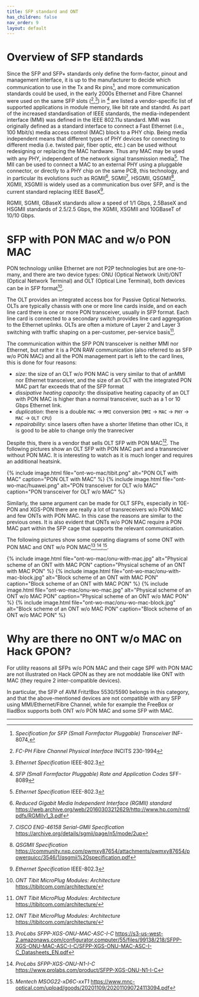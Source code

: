 ```yaml
---
title: SFP standard and ONT
has_children: false
nav_order: 9
layout: default
---
```


# Overview of SFP standards

Since the SFP and SFP+ standards only define the form-factor, pinout and management interface, it is up to the manufacturer to decide which communication to use in the Tx and Rx pins[^sfpstandard], and more communication standards could be used, in the early 2000s Ethernet and Fibre Channel were used on the same SFP slots ([^fibrechannel],[^ethernet]) in [^sfprate] are listed a vendor-specific list of supported applications in module memory, like bit rate and standrd.
As part of the increased standardisation of IEEE standards, the media-independent interface (MMI) was defined in the IEEE 802.11u standard. MMI was originally defined as a standard interface to connect a Fast Ethernet (i.e., 100 Mbit/s) media access control (MAC) block to a PHY chip. Being media independent means that different types of PHY devices for connecting to different media (i.e. twisted pair, fiber optic, etc.) can be used without redesigning or replacing the MAC hardware. Thus any MAC may be used with any PHY, independent of the network signal transmission media[^ethernet].
The MII can be used to connect a MAC to an external PHY using a pluggable connector, or directly to a PHY chip on the same PCB, this technology, and in particular its evolutions such as RGMII[^rgmii], SGMII[^sgmii], HSGMII, QSGMII[^qsgmii], XGMII, XSGMII is widely used as a communication bus over SFP, and is the current standard replacing IEEE BaseX[^ethernet].

RGMII, SGMII, GBaseX standards allow a speed of 1/1 Gbps, 2.5BaseX and HSGMII standards of 2.5/2.5 Gbps, the XGMII, XSGMII and 10GBaseT of 10/10 Gbps.

# SFP with PON MAC and w/o PON MAC

PON technology unlike Ethernet are not P2P technologies but are one-to-many, and there are two device types: ONU (Optical Network Unit)/ONT (Optical Network Terminal) and OLT (Optical Line Terminal), both devices can be in SFP format[^tibit].

The OLT provides an integrated access box for Passive Optical Networks. OLTs are typically chassis with one or more line cards inside, and on each line card there is one or more PON transceiver, usually in SFP format. Each line card is connected to a secondary switch provides line card aggregation to the Ethernet uplinks. OLTs are often a mixture of Layer 2 and Layer 3 switching with traffic shaping on a per-customer, per-service basis[^tibit].

The communication within the SFP PON transceiver is neither MMI nor Ethernet, but rather it is a PON RAW communication (also referred to as SFP w/o PON MAC) and all the PON management part is left to the card lines, this is done for four reasons:
- *size*: the size of an OLT w/o PON MAC is very similar to that of anMMI nor Ethernet transceiver, and the size of an OLT with the integrated PON MAC part far exceeds that of the SFP format
- *dissipative heating capacity*: the dissipative heating capacity of an OLT with PON MAC is higher than a normal transceiver, such as a 1 or 10 Gbps Ethernet link.
- *duplication*: there is a double `MAC` → `MMI` conversion (`MMI` → `MAC` → `PHY` → `MAC` → `OLT CPU`)
- *repairability*: since lasers often have a shorter lifetime than other ICs, it is good to be able to change only the tranreciver

Despite this, there is a vendor that sells OLT SFP with PON MAC[^tibit]. The following pictures show an OLT SFP with PON MAC part and a transreciver without PON MAC. It is interesting to watch as it is much longer and requires an additional heatsink.

{% include image.html file="ont-wo-mac/tibit.png" alt="PON OLT with MAC" caption="PON OLT with MAC" %}
{% include image.html file="ont-wo-mac/huawei.png" alt="PON transceiver for OLT w/o MAC" caption="PON transceiver for OLT w/o MAC" %}

Similarly, the same argument can be made for OLT SFPs, especially in 10E-PON and XGS-PON there are really a lot of transreceivers w/o PON MAC and few ONTs with PON MAC. In this case the reasons are similar to the previous ones. It is also evident that ONTs w/o PON MAC require a PON MAC part within the SFP cage that supports the relevant communication.

The following pictures show some operating diagrams of some ONT with PON MAC and ONT w/o PON MAC[^SFPP-XGS-ONU-MAC-ASC-I-C],[^SFPP-XGS-ONU-N1-I-C],[^MSOG22-xD6C-xxT1].

{% include image.html file="ont-wo-mac/onu-with-mac.jpg" alt="Physical scheme of an ONT with MAC PON" caption="Physical scheme of an ONT with MAC PON" %}
{% include image.html file="ont-wo-mac/onu-with-mac-block.jpg" alt="Block scheme of an ONT with MAC PON" caption="Block scheme of an ONT with MAC PON" %}
{% include image.html file="ont-wo-mac/onu-wo-mac.jpg" alt="Physical scheme of an ONT w/o MAC PON" caption="Physical scheme of an ONT w/o MAC PON" %}
{% include image.html file="ont-wo-mac/onu-wo-mac-block.jpg" alt="Block scheme of an ONT w/o MAC PON" caption="Block scheme of an ONT w/o MAC PON" %}

# Why are there no ONT w/o MAC on Hack GPON?

For utility reasons all SFPs w/o PON MAC and their cage SPF with PON MAC are not illustrated on Hack GPON as they are not moddable like ONT with MAC (they require 2 inter-compatible devices). 

In particular, the SFP of AVM Fritz!Box 5530/5590 belongs in this category, and that the above-mentioned devices are not compatible with any SFP using MMI/Ethernet/Fibre Channel, while for example the FreeBox or IliadBox supports both ONT w/o PON MAC and some SFP with MAC.

---

[^sfpstandard]: *Specification for SFP (Small Formfactor Pluggable) Transceiver* INF-8074, 
[^fibrechannel]: *FC-PH Fibre Channel Physical Interface* INCITS 230-1994
[^ethernet]: *Ethernet Specification* IEEE-802.3
[^sfprate]: *SFP (Small Formfactor Pluggable) Rate and Application Codes* SFF-8089
[^rgmii]: *Reduced Gigabit Media Independent Interface (RGMII) standard* https://web.archive.org/web/20160303212629/http://www.hp.com/rnd/pdfs/RGMIIv1_3.pdf
[^qsgmii]: *QSGMII Specification* https://community.nxp.com/pwmxy87654/attachments/pwmxy87654/powerquicc/3546/1/qsgmii%20specification.pdf
[^sgmii]: *CISCO ENG-46158 Serial-GMII Specification* https://archive.org/details/sgmii/page/n5/mode/2up
[^tibit]: *ONT Tibit MicroPlug Modules: Architecture* https://tibitcom.com/architecture/
[^SFPP-XGS-ONU-MAC-ASC-I-C]: *ProLabs SFPP-XGS-ONU-MAC-ASC-I-C* https://s3-us-west-2.amazonaws.com/configurator.computer/55/files/99138/218/SFPP-XGS-ONU-MAC-ASC-I-C/SFPP-XGS-ONU-MAC-ASC-I-C_Datasheets_EN.pdf
[^SFPP-XGS-ONU-N1-I-C]: *ProLabs SFPP-XGS-ONU-N1-I-C* https://www.prolabs.com/product/SFPP-XGS-ONU-N1-I-C
[^MSOG22-xD6C-xxT1]: *Mentech MSOG22-xD6C-xxT1* https://www.mnc-optical.com/upload/goods/20201109/202011090724113094.pdf